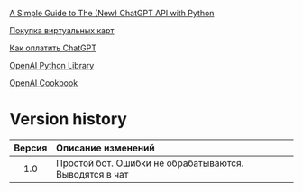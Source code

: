 [A Simple Guide to The (New) ChatGPT API with Python](https://medium.com/geekculture/a-simple-guide-to-chatgpt-api-with-python-c147985ae28)

[Покупка виртуальных карт](https://wanttopay.net/)

[Как оплатить ChatGPT](https://dzen.ru/a/ZBmbwIEH5UfGiHbR)

[OpenAI Python Library](https://github.com/openai/openai-python)

[OpenAI Cookbook](https://github.com/openai/openai-cookbook/)


# Version history

| Версия | Описание изменений                                     |
| :----: | :----------------------------------------------------- |
|  1.0   | Простой бот. Ошибки не обрабатываются. Выводятся в чат |